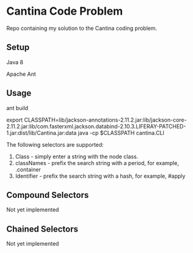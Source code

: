 # Cantina Code Problem

Repo containing my solution to the Cantina coding problem.

## Setup
Java 8

Apache Ant

## Usage
ant build

export CLASSPATH=lib/jackson-annotations-2.11.2.jar:lib/jackson-core-2.11.2.jar:lib/com.fasterxml.jackson.databind-2.10.3.LIFERAY-PATCHED-1.jar:dist/lib/Cantina.jar:data
java -cp $CLASSPATH cantina.CLI

The following selectors are supported:

1. Class - simply enter a string with the node class.
2. classNames - prefix the search string with a period, for example, .container
3. Identifier - prefix the search string with a hash, for example, #apply

## Compound Selectors
Not yet implemented

## Chained Selectors
Not yet implemented


